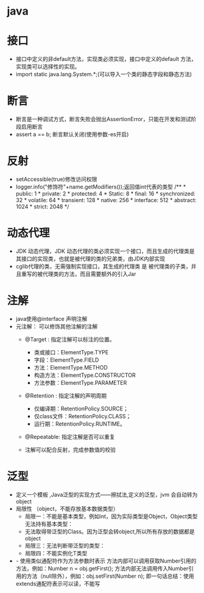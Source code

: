 # java
# 接口
 - 接口中定义的非default方法，实现类必须实现，接口中定义的default 方法，实现类可以选择性的实现。
 - import static java.lang.System.*;(可以导入一个类的静态字段和静态方法)
# 断言
  - 断言是一种调试方式，断言失败会抛出AssertionError，只能在开发和测试阶段启用断言
  - assert a == b; 断言默认关闭(使用参数-es开启)
 # 反射
   - setAccessible(true)修改访问权限
   - logger.info("修饰符"+name.getModifiers());返回值int代表的类型
            /**
             * public: 1
             * private: 2
             * protected: 4
             * Static: 8
             * final: 16
             * synchronized: 32
             * volatile: 64
             * transient: 128
             * native: 256
             * interface: 512
             * abstract: 1024
             * strict: 2048
             */
 # 动态代理
  - JDK 动态代理，JDK 动态代理的类必须实现一个接口，而且生成的代理类是其接口的实现类，也就是被代理的类的兄弟类，由JDK内部实现
  - cglib代理的类，无需强制实现接口，其生成的代理类 是 被代理类的子类，并且重写的被代理类的方法，而且需要额外的引入Jar
# 注解
  - java使用@interface 声明注解
  - 元注解： 可以修饰其他注解的注解
     - @Target : 指定注解可以标注的位置。
        - 类或接口：ElementType.TYPE
        - 字段：ElementType.FIELD
        - 方法：ElementType.METHOD
        - 构造方法：ElementType.CONSTRUCTOR
        - 方法参数：ElementType.PARAMETER
     - @Retention : 指定注解的声明周期
        - 仅编译期：RetentionPolicy.SOURCE；
        - 仅class文件：RetentionPolicy.CLASS；
        - 运行期：RetentionPolicy.RUNTIME。
     - @Repeatable: 指定注解是否可以重复

     - 注解可以配合反射，完成参数值的校验
  # 泛型
   - 定义一个模板 ,Java泛型的实现方式——擦拭法,定义的泛型，jvm 会自动转为object
   - 局限性 （object，不能存放基本数据类型）
     - 局限一：<T>不能是基本类型，例如int，因为实际类型是Object，Object类型无法持有基本类型：
     - 无法取得带泛型的Class。因为泛型会转object,所以所有存放的数据都是object
     - 局限三：无法判断带泛型的类型：
     - 局限四：不能实例化T类型
   - <? extends obejct>
     - 使用类似<? extends Number>通配符作为方法参数时表示
       方法内部可以调用获取Number引用的方法，例如：Number n = obj.getFirst();
       方法内部无法调用传入Number引用的方法（null除外），例如：obj.setFirst(Number n);
       即一句话总结：使用extends通配符表示可以读，不能写